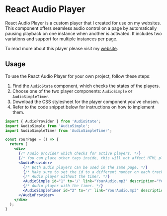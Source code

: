 # React Audio Player

React Audio Player is a custom player that I created for use on my websites. This component offers seamless audio control on a page by automatically pausing playback on one instance when another is activated. It includes two variations and support for multiple instances per page.

To read more about this player please visit my [website](https://rokasdanevicius.com/ReactAudio).

## Usage

To use the React Audio Player for your own project, follow these steps:

1. Find the `AudioState` component, which checks the states of the players.
2. Choose one of the two player components: `AudioSimple` or `AudioSimpleTimer`.
3. Download the CSS stylesheet for the player component you've chosen.
4. Refer to the code snippet below for instructions on how to implement them.

```jsx
import { AudioProvider } from 'AudioState';
import AudioSimple from 'AudioSimple';
import AudioSimpleTimer from 'AudioSimpleTimer';

const YourPage = () => {
  return (
    <div>
      {/* Audio provider which checks for active players. */}
      {/* You can place other tags inside, this will not affect HTML placement or style. */}
      <AudioProvider>
        {/* Both audio players can be used in the same page. */}
        {/* Make sure to set the id to a different number on each track so the provider can keep track of them. */}
        {/* Audio player without the timer. */}
        <AudioSimple id="1" to='/' link="YourAudio.mp3" description="Your description." />
        {/* Audio player with the timer. */}
        <AudioSimpleTimer id="2" to='/' link="YourAudio.mp3" description="Your description." />
      </AudioProvider>
    </div>
  );
}
